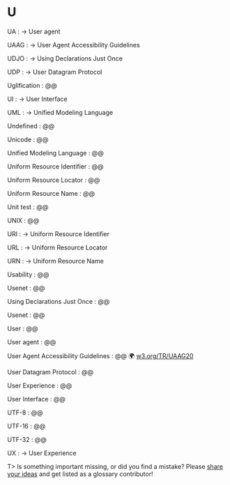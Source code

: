 # U

UA
: → User agent

UAAG
: → User Agent Accessibility Guidelines

UDJO
: → Using Declarations Just Once

UDP
: → User Datagram Protocol

Uglification
: @@

UI
: → User Interface

UML
: → Unified Modeling Language

Undefined
: @@

Unicode
: @@

Unified Modeling Language
: @@

Uniform Resource Identifier
: @@

Uniform Resource Locator
: @@

Uniform Resource Name
: @@

Unit test
: @@

UNIX
: @@

URI
: → Uniform Resource Identifier

URL
: → Uniform Resource Locator

URN
: → Uniform Resource Name

Usability
: @@

Usenet
: @@

Using Declarations Just Once
: @@

Usenet
: @@

User
: @@

User agent
: @@

User Agent Accessibility Guidelines
: @@ 🌍&nbsp;[w3.org/TR/UAAG20](https://www.w3.org/TR/UAAG20/)

User Datagram Protocol
: @@

User Experience
: @@

User Interface
: @@

UTF-8
: @@

UTF-16
: @@

UTF-32
: @@

UX
: → User Experience

T> Is something important missing, or did you find a mistake? Please [share your ideas](https://github.com/j9t/web-development-glossary/blob/master/manuscript/u.md) and get listed as a glossary contributor!
